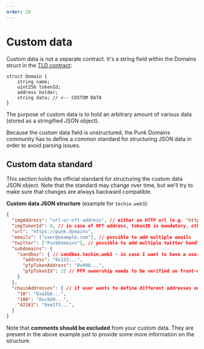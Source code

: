 ```yaml
---
order: 20
---
```


# Custom data

Custom data is not a separate contract. It's a string field within the Domains struct in the [TLD contract](/contracts/tld-contract.md):

```solidity
struct Domain {
	string name;
	uint256 tokenId;
	address holder;
	string data; // <-- CUSTOM DATA
}
```

The purpose of custom data is to hold an arbitrary amount of various data (stored as a stringified JSON object).

Because the custom data field is unstructured, the Punk Domains community has to define a common standard for structuring JSON data in order to avoid parsing issues.

## Custom data standard

This section holds the official standard for structuring the custom data JSON object. Note that the standard may change over time, but we'll try to make sure that changes are always backward compatible.

**Custom data JSON structure** (example for `techie.web3`):

```json
{
  "imgAddress": "url-or-nft-address", // either an HTTP url (e.g. "http://hey.com/me.jpg") or an NFT address (0xa12B3...)
  "imgTokenId": 0, // in case of NFT address, tokenID is mandatory, otherwise it is not
  "url": "https://punk.domains",
  "emails": ["user@example.com"], // possible to add multiple emails
  "twitter": ["PunkDomains"], // possible to add multiple twitter handles
  "subdomains": {
    "sandbox": { // sandbox.techie.web3 - in case I want to have a username with different data (like PFP) in the Sandbox metaverse
      "address": "0x123...",
      "pfpTokenAddress": "0x098...",
      "pfpTokenId": 22 // PFP ownership needs to be verified on front-end
    }
  },
  "chainAddresses": { // if user wants to define different addresses on different chains (only one address per chain)
    "10": "0xa5b6...",
    "100": "0xc8d9...",
    "42161": "0xe2f3...",
  }
}
```

Note that **comments should be excluded** from your custom data. They are present in the above example just to provide some more information on the structure.